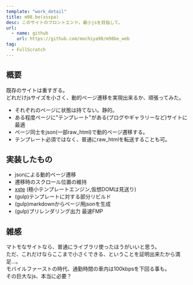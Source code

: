```yaml
---
template: "work_detail"
title: m98.be(xsspa)
desc: このサイトのフロントエンド。最小jsを目指して。
url:
  - name: github
    url: https://github.com/mochiya98/m98be_web
tag:
  - FullScratch
---
```

## 概要
既存のサイトは重すぎる。  
どれだけjsサイズを小さく、動的ページ遷移を実現出来るか、頑張ってみた。  
- それぞれのページに状態は持てない。静的。
- ある程度ページに"テンプレート"がある(ブログやギャラリーなど)サイトに最適
- ページ同士をjson(一部raw_html)で動的ページ遷移する。  
- テンプレート必須ではなく、普通にraw_htmlを転送することも可。

## 実装したもの
- jsonによる動的ページ遷移
- 遷移時のスクロール位置の維持
- [xste](./xste) (極小テンプレートエンジン,仮想DOMは見送り)
- (gulp)テンプレートに対する部分リビルド
- (gulp)markdownからページ用jsonを生成
- (gulp)プリレンダリング出力 最速FMP

## 雑感
マトモなサイトなら、普通にライブラリ使ったほうがいいと思う。  
ただ、これだけならここまで小さくできる、ということを証明出来たから満足…。  
モバイルファーストの時代、通勤時間の車内は100kbpsを下回る事も。  
その巨大なjs、本当に必要？